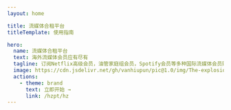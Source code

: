 ```yaml
---
layout: home

title: 流媒体合租平台
titleTemplate: 使用指南

hero:
  name: 流媒体合租平台
  text: 海外流媒体会员应有尽有
  tagline: 订阅Netflix高级会员，油管家庭组会员，Spotify会员等多种国际流媒体会员账号，并轻松管理续费。
  image: https://cdn.jsdelivr.net/gh/vanhiupun/pic@1.0/img/The-explosion-of-streaming-services-in-Asia-Pacific-streaming-services-1.png
  actions:
    - theme: brand
      text: 立即开始 →
      link: /hzpt/hz
---
```

